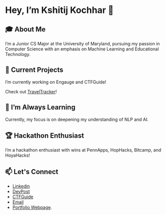 # Hey, I’m Kshitij Kochhar 👋

## 🎓 About Me
I’m a Junior CS Major at the University of Maryland, pursuing my passion in Computer Science with an emphasis on Machine Learning and Educational Technology.

## 🔭 Current Projects
I’m currently working on Engauge and CTFGuide!

Check out [TravelTracker](https://traveltracker.kshitijkochhar.com)!

## 🌱 I’m Always Learning
Currently, my focus is on deepening my understanding of NLP and AI.

## 🏆 Hackathon Enthusiast
I’m a hackathon enthusiast with wins at PennApps, HopHacks, Bitcamp, and HoyaHacks!

## 📫 Let's Connect
- [Linkedin](https://www.linkedin.com/in/kkochhar04)
- [DevPost](https://devpost.com/kkochhar2004)
- [CTFGuide](https://ctfguide.com/users/kairo)
- [Email](kkochhar@terpmail.umd.edu)
- [Portfolio Webpage](https://kshitijkochhar.com).


<!--
**k-kochhar/k-kochhar** is a ✨ _special_ ✨ repository because its `README.md` (this file) appears on your GitHub profile.

Here are some ideas to get you started:

- 🔭 I’m currently working on ...
- 🌱 I’m currently learning ...
- 👯 I’m looking to collaborate on ...
- 🤔 I’m looking for help with ...
- 💬 Ask me about ...
- 📫 How to reach me: ...
- 😄 Pronouns: ...
- ⚡ Fun fact: ...
-->
